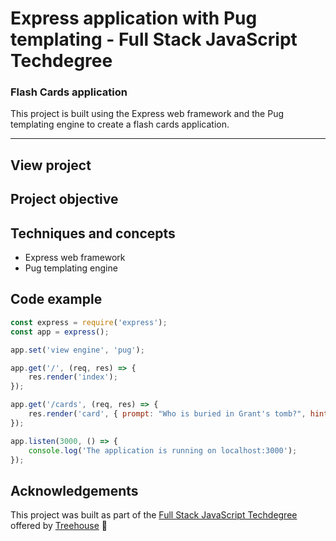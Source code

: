 # Express application with Pug templating - Full Stack JavaScript Techdegree

### Flash Cards application
This project is built using the Express web framework and the Pug templating engine to create a flash cards application.

***
<!-- <img src="https://res.cloudinary.com/dtqevfsxh/image/upload/v1550234182/portfolio/interactive-form-1.png" width="400px"><img src="https://res.cloudinary.com/dtqevfsxh/image/upload/v1550218646/portfolio/screenshot-padding-github.png" width="50px">
<img src="https://res.cloudinary.com/dtqevfsxh/image/upload/v1550234182/portfolio/interactive-form-2.png" width="400px"> -->

## View project
<!-- :mag: Live version available at [nickhericks.github.io/flashcards/](https://nickhericks.github.io/flashcards/) -->

## Project objective
<!-- To complete this project I created JavaScript classes (Game, Board, Space, Player, Token) to organize the code. Each class, with its constructor function, methods, getters and setters is in its own .js file, and the app.js file handles the interaction with DOM elements. -->

## Techniques and concepts
- Express web framework
- Pug templating engine

## Code example
```javascript
const express = require('express');
const app = express();

app.set('view engine', 'pug');

app.get('/', (req, res) => {
	res.render('index');
});

app.get('/cards', (req, res) => {
	res.render('card', { prompt: "Who is buried in Grant's tomb?", hint: "Think about whose tomb it is." });
});

app.listen(3000, () => {
	console.log('The application is running on localhost:3000');
});
```

## Acknowledgements
This project was built as part of the [Full Stack JavaScript Techdegree](https://join.teamtreehouse.com/techdegree/) offered by [Treehouse](https://teamtreehouse.com) :raised_hands:
